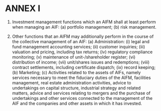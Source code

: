 # ANNEX I

1. Investment management functions which an AIFM shall at least perform when managing an AIF: (a) portfolio management; (b) risk management.

2. Other functions that an AIFM may additionally perform in the course of the collective management of an AIF: (a) Administration: (i) legal and fund management accounting services; (ii) customer inquiries; (iii) valuation and pricing, including tax returns; (iv) regulatory compliance monitoring; (v) maintenance of unit-/shareholder register; (vi) distribution of income; (vii) unit/shares issues and redemptions; (viii) contract settlements, including certificate dispatch; (ix) record keeping; (b) Marketing; (c) Activities related to the assets of AIFs, namely services necessary to meet the fiduciary duties of the AIFM, facilities management, real estate administration activities, advice to undertakings on capital structure, industrial strategy and related matters, advice and services relating to mergers and the purchase of undertakings and other services connected to the management of the AIF and the companies and other assets in which it has invested.